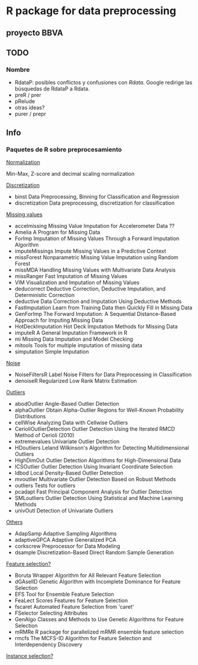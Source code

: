 # R package for data preprocessing
## proyecto BBVA

## TODO

### Nombre

* RdataP: posibles conflictos y confusiones con *Rdata*. Google redirige las búsquedas de RdataP a Rdata.
* preR / prer
* pRelude
* otras ideas?
* purer / prepr

## Info

### Paquetes de R sobre preprocesamiento

<u>Normalization</u>

Min-Max, Z-score and decimal scaling normalization

<u>Discretization</u>
* binst	Data Preprocessing, Binning for Classification and Regression
* discretization	Data preprocessing, discretization for classification


<u>Missing values</u>
* accelmissing	Missing Value Imputation for Accelerometer Data ??
* Amelia	A Program for Missing Data
* ForImp	Imputation of Missing Values Through a Forward Imputation Algorithm
* imputeMissings	Impute Missing Values in a Predictive Context
* missForest	Nonparametric Missing Value Imputation using Random Forest
* missMDA	Handling Missing Values with Multivariate Data Analysis
* missRanger	Fast Imputation of Missing Values
* VIM	Visualization and Imputation of Missing Values
* deducorrect	Deductive Correction, Deductive Imputation, and Deterministic Correction
* deductive	Data Correction and Imputation Using Deductive Methods
* FastImputation	Learn from Training Data then Quickly Fill in Missing Data
* GenForImp	The Forward Imputation: A Sequential Distance-Based Approach for Imputing Missing Data
* HotDeckImputation	Hot Deck Imputation Methods for Missing Data
* imputeR	A General Imputation Framework in R
* mi	Missing Data Imputation and Model Checking
* mitools	Tools for multiple imputation of missing data
* simputation	Simple Imputation


<u>Noise</u>
* NoiseFiltersR	Label Noise Filters for Data Preprocessing in Classification
* denoiseR	Regularized Low Rank Matrix Estimation


<u>Outliers</u>
* abodOutlier	Angle-Based Outlier Detection
* alphaOutlier	Obtain Alpha-Outlier Regions for Well-Known Probability Distributions
* cellWise	Analyzing Data with Cellwise Outliers
* CerioliOutlierDetection	Outlier Detection Using the Iterated RMCD Method of Cerioli (2010)
* extremevalues	Univariate Outlier Detection
* HDoutliers	Leland Wilkinson's Algorithm for Detecting Multidimensional Outliers
* HighDimOut	Outlier Detection Algorithms for High-Dimensional Data
* ICSOutlier	Outlier Detection Using Invariant Coordinate Selection
* ldbod	Local Density-Based Outlier Detection
* mvoutlier	Multivariate Outlier Detection Based on Robust Methods
* outliers	Tests for outliers
* pcadapt	Fast Principal Component Analysis for Outlier Detection
* SMLoutliers	Outlier Detection Using Statistical and Machine Learning Methods
* univOutl	Detection of Univariate Outliers

<u>Others</u>
* AdapSamp	Adaptive Sampling Algorithms
* adaptiveGPCA	Adaptive Generalized PCA
* corkscrew	Preprocessor for Data Modeling
* dsample	Discretization-Based Direct Random Sample Generation

<u>Feature selection?</u>
* Boruta	Wrapper Algorithm for All Relevant Feature Selection
* dGAselID	Genetic Algorithm with Incomplete Dominance for Feature Selection
* EFS	Tool for Ensemble Feature Selection
* FeaLect	Scores Features for Feature Selection
* fscaret	Automated Feature Selection from 'caret'
* FSelector	Selecting Attributes
* GenAlgo	Classes and Methods to Use Genetic Algorithms for Feature Selection
* mRMRe	R package for parallelized mRMR ensemble feature selection
* rmcfs	The MCFS-ID Algorithm for Feature Selection and Interdependency Discovery

<u>Instance selection?</u>
